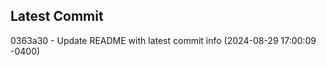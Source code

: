 
## Latest Commit
0363a30 - Update README with latest commit info (2024-08-29 17:00:09 -0400) <Yunxi-Zhou>
